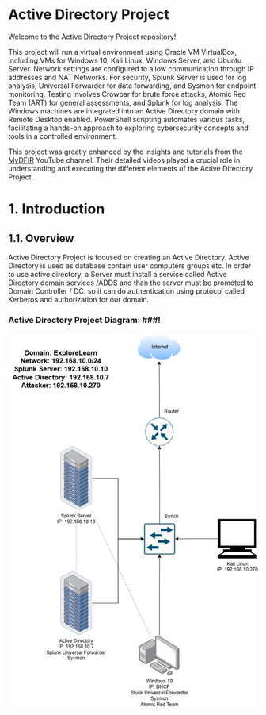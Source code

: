 # Active Directory Project

Welcome to the Active Directory Project repository!

This project will run a virtual environment using Oracle VM VirtualBox, including VMs for Windows 10, Kali Linux, Windows Server, and Ubuntu Server. Network settings are configured to allow communication through IP addresses and NAT Networks. For security, Splunk Server is used for log analysis, Universal Forwarder for data forwarding, and Sysmon for endpoint monitoring. Testing involves Crowbar for brute force attacks, Atomic Red Team (ART) for general assessments, and Splunk for log analysis. The Windows machines are integrated into an Active Directory domain with Remote Desktop enabled. PowerShell scripting automates various tasks, facilitating a hands-on approach to exploring cybersecurity concepts and tools in a controlled environment.

This project was greatly enhanced by the insights and tutorials from the [MyDFIR](https://www.youtube.com/playlist?list=PLEd_qaF8wpnXgdngqfsQtYYGM-IdtuxmC) YouTube channel. Their detailed videos played a crucial role in understanding and executing the different elements of the Active Directory Project.

# **1. Introduction**
## **1.1. Overview**
Active Directory Project is focused on creating an Active Directory.  Active Directory is used as database contain user computers groups  etc. In order to use active directory, a Server must install a service called Active Directory domain services /ADDS and than the server must be promoted to Domain Controller / DC. so it can do authentication using protocol called Kerberos and authorization for our domain.

### Active Directory Project Diagram: ###!

![alt text](<Images/Active Directory Diagram.jpg>)



















